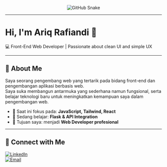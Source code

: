<p align="center">
  <img src="https://github.com/DeveloperHebat/DeveloperHebat/blob/output/github-contribution-grid-snake.svg" alt="GitHub Snake" />
</p>

---

# Hi, I'm Ariq Rafiandi 👋
💻 Front-End Web Developer | Passionate about clean UI and simple UX

---

## 🚀 About Me
Saya seorang pengembang web yang tertarik pada bidang front-end dan pengembangan aplikasi berbasis web.  
Saya suka membangun antarmuka yang sederhana namun fungsional, serta belajar teknologi baru untuk meningkatkan kemampuan saya dalam pengembangan web.

- 🔭 Saat ini fokus pada: **JavaScript, Tailwind, React**
- 🌱 Sedang belajar: **Flask & API Integration**
- 🎯 Tujuan saya: menjadi **Web Developer profesional**


---

## 🤝 Connect with Me
[![LinkedIn](https://img.shields.io/badge/LinkedIn-Connect-blue)](https://linkedin.com/in/ariq-rafiandi-haznov)  
[![Email](https://img.shields.io/badge/Email-Contact-green)](mailto:ariqhaznov1@gmail.com)

